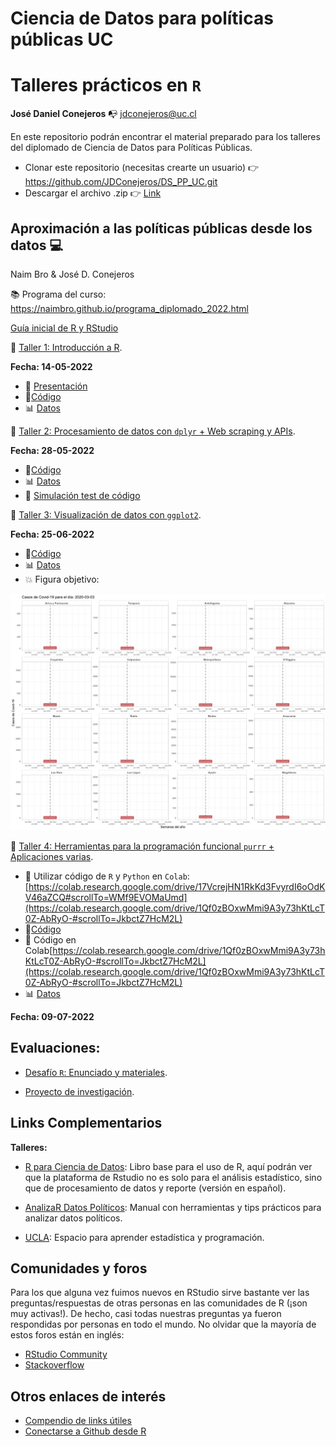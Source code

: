 # Ciencia de Datos para políticas públicas UC
# Talleres prácticos en `R`

**José Daniel Conejeros** :mailbox_with_no_mail: jdconejeros@uc.cl

En este repositorio podrán encontrar el material preparado para los talleres del diplomado de Ciencia de Datos para Políticas Públicas. 

- Clonar este repositorio (necesitas crearte un usuario) :point_right: https://github.com/JDConejeros/DS_PP_UC.git 
- Descargar el archivo .zip :point_right: [Link](https://github.com/JDConejeros/DS_PP_UC#:~:text=with%20GitHub%20Desktop-,Download%20ZIP,-Latest%20commit)

## Aproximación a las políticas públicas desde los datos :computer:

Naim Bro & José D. Conejeros

:books: Programa del curso: https://naimbro.github.io/programa_diplomado_2022.html 

[Guía inicial de R y RStudio](https://jdconejeros.shinyapps.io/Guia_inicial_R_2022/) 

:pushpin:	 [Taller 1: Introducción a R](https://github.com/JDConejeros/DS_PP_UC/tree/main/APPD/Taller_1).

**Fecha: 14-05-2022**

- :scroll: [Presentación](https://github.com/JDConejeros/DS_PP_UC/blob/main/APPD/Taller_1/Presentacion_t1.pdf)
- :memo:[Código](https://www.dropbox.com/s/qarbwm4g7ayjowt/Taller_1_code.R?dl=0)
- :bar_chart: [Datos](https://www.dropbox.com/scl/fo/1208d72kq4cy0kcl2hr38/h?dl=0&rlkey=lbu2i58fkk5jwasxt4lvev2hw)

:pushpin:	[Taller 2: Procesamiento de datos con `dplyr` +  Web scraping y APIs](https://github.com/JDConejeros/DS_PP_UC/tree/main/APPD/Taller_2).

**Fecha: 28-05-2022**

- :memo:[Código](https://www.dropbox.com/s/uznqi1ikcrezp41/Taller_2_code.R?dl=0)
- :bar_chart: [Datos](https://www.dropbox.com/scl/fo/c016ohjpxxczdcj02sywa/h?dl=0&rlkey=wqbh38oqrrwzj1o78hoofv7ob)
- :memo: [Simulación test de código](https://github.com/JDConejeros/DS_PP_UC/tree/main/APPD/Test_codigo)

:pushpin:	[Taller 3: Visualización de datos con `ggplot2`](https://github.com/JDConejeros/DS_PP_UC/tree/main/APPD/Taller_3).

**Fecha: 25-06-2022**

- :memo:[Código](https://www.dropbox.com/s/cmak4uqo800phby/Taller_3_code.R?dl=0)
- :bar_chart: [Datos](https://www.dropbox.com/s/7sni8rdcbrrjyzx/extraccion_spotify.csv?dl=0)
- :collision: Figura objetivo:

![Casos diarios Covid-19](https://github.com/JDConejeros/DS_PP_UC/blob/main/APPD/Taller_3/figuras/gganim_covid.gif)

:pushpin:	[Taller 4: Herramientas para la programación funcional `purrr` + Aplicaciones varias](https://github.com/JDConejeros/DS_PP_UC/tree/main/APPD/Taller_4).

- :memo: Utilizar código de `R` y `Python` en `Colab`: [https://colab.research.google.com/drive/17VcrejHN1RkKd3FvyrdI6oOdKV46aZCQ#scrollTo=WMf9EVOMaUmd](https://colab.research.google.com/drive/1Qf0zBOxwMmi9A3y73hKtLcT0Z-AbRyO-#scrollTo=JkbctZ7HcM2L)
- :memo:[Código](https://www.dropbox.com/s/gqil4s86asuffir/Taller_4_code.R?dl=0)
- :memo: Código en Colab[https://colab.research.google.com/drive/1Qf0zBOxwMmi9A3y73hKtLcT0Z-AbRyO-#scrollTo=JkbctZ7HcM2L](https://colab.research.google.com/drive/1Qf0zBOxwMmi9A3y73hKtLcT0Z-AbRyO-#scrollTo=JkbctZ7HcM2L)
- :bar_chart: [Datos](https://www.dropbox.com/s/4sw1rukgkuw8uey/simce_2016_colegios.rds?dl=0)



**Fecha: 09-07-2022**


## Evaluaciones:

- [Desafío `R`: Enunciado y materiales](https://github.com/JDConejeros/DS_PP_UC/tree/main/APPD/Evaluaciones).

- [Proyecto de investigación](https://github.com/JDConejeros/DS_PP_UC/tree/main/APPD/Evaluaciones).


## Links Complementarios

**Talleres:**

- [R para Ciencia de Datos](https://es.r4ds.hadley.nz/): Libro base para el uso de R, aquí podrán ver que la plataforma de Rstudio no es solo para el análisis estadístico, sino que de procesamiento de datos y reporte (versión en español).

- [AnalizaR Datos Políticos](https://arcruz0.github.io/libroadp/index.html): Manual con herramientas y tips prácticos para analizar datos políticos.

- [UCLA](https://stats.oarc.ucla.edu/r/): Espacio para aprender estadística y programación.


## Comunidades y foros

Para los que alguna vez fuimos nuevos en RStudio sirve bastante ver las preguntas/respuestas de otras personas en las comunidades de R (¡son muy activas!). De hecho, casi todas nuestras preguntas ya fueron respondidas por personas en todo el mundo. No olvidar que la mayoría de estos foros están en inglés:

+ [RStudio Community](https://community.rstudio.com/)
+ [Stackoverflow](https://stackoverflow.com/questions/tagged/r)

## Otros enlaces de interés

+ [Compendio de links útiles](https://www.lecy.info/r-for-public-policy)
+ [Conectarse a Github desde R](https://happygitwithr.com/rstudio-git-github.html#clone-the-new-github-repository-to-your-computer-via-rstudio)